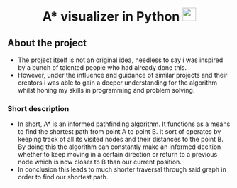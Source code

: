 <h1 align="center">A* visualizer in Python <img src="https://img.icons8.com/color/48/000000/python.png" width="30px"></h1>

## About the project
- The project itself is not an original idea, needless to say i was inspired by a bunch of talented people who had already done this.
- However, under the influence and guidance of similar projects and their creators i was able to gain a deeper understanding for the algorithm whilst honing my skills in programming and problem solving. 

### Short description
- In short, A* is an informed pathfinding algorithm. It functions as a means to find the shortest path from point A to point B. It sort of operates by keeping track of all its visited nodes and their distances to the point B. By doing this the algorithm can constantly make an informed decition whether to keep moving in a certain direction or return to a previous node which is now closer to B than our current position. 
- In conclusion this leads to much shorter traversal through said graph in order to find our shortest path. 